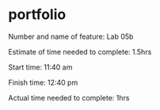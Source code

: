 # portfolio

Number and name of feature: Lab 05b

Estimate of time needed to complete: 1.5hrs

Start time: 11:40 am

Finish time: 12:40 pm

Actual time needed to complete: 1hrs